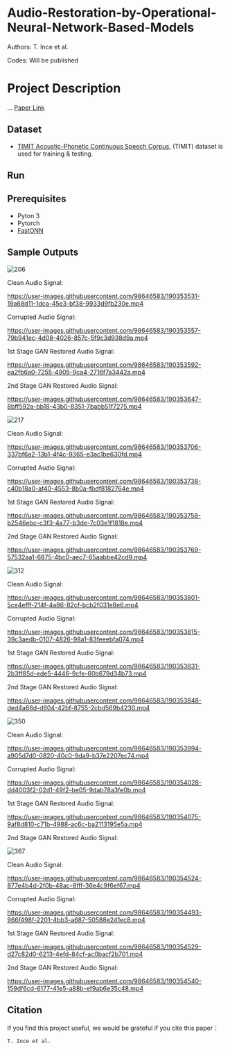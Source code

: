 # Audio-Restoration-by-Operational-Neural-Network-Based-Models

Authors: T. Ince et al.

Codes: Will be published

# Project Description

...
[Paper Link](https://arxiv.org/abs/2202.00589)


## Dataset

- [TIMIT Acoustic-Phonetic Continuous Speech Corpus]([http://2020.icbeb.org/CSPC2020](https://catalog.ldc.upenn.edu/LDC93s1)), (TIMIT) dataset is used for training & testing.

## Run


## Prerequisites
- Pyton 3
- Pytorch
- [FastONN](https://github.com/junaidmalik09/fastonn) 



## Sample Outputs

![206](https://user-images.githubusercontent.com/98646583/190353328-2a7519b9-d87e-429b-8bba-0e7aeffd1b6d.png)

Clean Audio Signal:

https://user-images.githubusercontent.com/98646583/190353531-19a68d11-1dca-45e3-bf38-9933d9fb230e.mp4

Corrupted Audio Signal:

https://user-images.githubusercontent.com/98646583/190353557-79b941ec-4d08-4026-857c-5f9c3d938d9a.mp4

1st Stage GAN Restored Audio Signal:

https://user-images.githubusercontent.com/98646583/190353592-ea2fb6a0-7255-4905-9ca4-2716f7a3442a.mp4

2nd Stage GAN Restored Audio Signal:

https://user-images.githubusercontent.com/98646583/190353647-8bff592a-bb18-43b0-8351-7babb51f7275.mp4

![217](https://user-images.githubusercontent.com/98646583/190354183-8069ea6c-9239-44f0-993a-12e94e58279d.png)

Clean Audio Signal:

https://user-images.githubusercontent.com/98646583/190353706-337bf6a2-13b1-4f4c-9365-e3ac1be630fd.mp4

Corrupted Audio Signal:

https://user-images.githubusercontent.com/98646583/190353738-c40b18a0-af40-4553-8b0a-fbdf8182764e.mp4

1st Stage GAN Restored Audio Signal:

https://user-images.githubusercontent.com/98646583/190353758-b2546ebc-c3f3-4a77-b3de-7c03e1f1818e.mp4

2nd Stage GAN Restored Audio Signal:

https://user-images.githubusercontent.com/98646583/190353769-57532aa1-6875-4bc0-aec7-65aabbe42cd9.mp4

![312](https://user-images.githubusercontent.com/98646583/190354221-d816fc2b-1d67-4d90-97ff-d98b1229c182.png)

Clean Audio Signal:

https://user-images.githubusercontent.com/98646583/190353801-5ce4efff-214f-4a86-82cf-bcb2f031e8e6.mp4

Corrupted Audio Signal:

https://user-images.githubusercontent.com/98646583/190353815-39c3aedb-0107-4826-98a1-83feeebfa074.mp4

1st Stage GAN Restored Audio Signal:

https://user-images.githubusercontent.com/98646583/190353831-2b3ff85d-ede5-4446-9cfe-60b679d34b73.mp4

2nd Stage GAN Restored Audio Signal:

https://user-images.githubusercontent.com/98646583/190353848-ded4a66d-d604-42bf-8755-2cbd569b4230.mp4

![350](https://user-images.githubusercontent.com/98646583/190354249-6b9cbe44-a397-4654-8bef-df3a5be6ed44.png)

Clean Audio Signal:

https://user-images.githubusercontent.com/98646583/190353994-a905d7d0-0820-40c0-9da9-b37e2207ec74.mp4

Corrupted Audio Signal:

https://user-images.githubusercontent.com/98646583/190354028-dd4003f2-02d1-49f2-be05-9dab78a3fe0b.mp4

1st Stage GAN Restored Audio Signal:

https://user-images.githubusercontent.com/98646583/190354075-9af8d810-c71b-4988-ac6c-ba2113195e5a.mp4

2nd Stage GAN Restored Audio Signal:

![367](https://user-images.githubusercontent.com/98646583/190354312-dab41532-9d75-4dca-ac07-d3aedc70d422.png)

Clean Audio Signal:

https://user-images.githubusercontent.com/98646583/190354524-877e4b4d-2f0b-48ac-8fff-36e4c9f6ef67.mp4

Corrupted Audio Signal:

https://user-images.githubusercontent.com/98646583/190354493-966f498f-2201-4bb3-a687-50588e241ec8.mp4

1st Stage GAN Restored Audio Signal:

https://user-images.githubusercontent.com/98646583/190354529-d27c82d0-6213-4efd-84cf-ac0bacf2b701.mp4

2nd Stage GAN Restored Audio Signal:

https://user-images.githubusercontent.com/98646583/190354540-159df6cd-6177-41e5-a88b-ef9ab6e35c48.mp4


## Citation
If you find this project useful, we would be grateful if you cite this paper：

```http
T. Ince et al.
```




